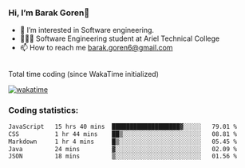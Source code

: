 ###  Hi, I’m Barak Goren👋
- 👀 I’m interested in Software engineering.
- 👨🏼‍🎓 Software Engineering student at Ariel Technical College
- 📫 How to reach me barak.goren6@gmail.com
##
Total time coding (since WakaTime initialized)

[![wakatime](https://wakatime.com/badge/user/5cc5ec80-a806-4ca2-a704-db29274e48cd.svg)](https://wakatime.com/@5cc5ec80-a806-4ca2-a704-db29274e48cd)

   
### Coding statistics:

<!--START_SECTION:waka-->

```txt
JavaScript   15 hrs 40 mins  ███████████████████▓░░░░░   79.01 %
CSS          1 hr 44 mins    ██▒░░░░░░░░░░░░░░░░░░░░░░   08.81 %
Markdown     1 hr 4 mins     █▒░░░░░░░░░░░░░░░░░░░░░░░   05.45 %
Java         24 mins         ▓░░░░░░░░░░░░░░░░░░░░░░░░   02.09 %
JSON         18 mins         ▒░░░░░░░░░░░░░░░░░░░░░░░░   01.56 %
```

<!--END_SECTION:waka-->

<!---
barakgoren/barakgoren is a ✨ special ✨ repository because its `README.md` (this file) appears on your GitHub profile.
You can click the Preview link to take a look at your changes.
--->
